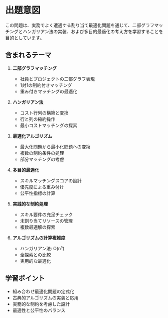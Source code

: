 # 出題意図

この問題は、実務でよく遭遇する割り当て最適化問題を通じて、二部グラフマッチングとハンガリアン法の実装、および多目的最適化の考え方を学習することを目的としています。

## 含まれるテーマ

1. **二部グラフマッチング**
   - 社員とプロジェクトの二部グラフ表現
   - 1対1の制約付きマッチング
   - 重み付きマッチングの最適化

2. **ハンガリアン法**
   - コスト行列の構築と変換
   - 行と列の縮約操作
   - 最小コストマッチングの探索

3. **最適化アルゴリズム**
   - 最大化問題から最小化問題への変換
   - 複数の制約条件の処理
   - 部分マッチングの考慮

4. **多目的最適化**
   - スキルマッチングスコアの設計
   - 優先度による重み付け
   - 公平性指標の計算

5. **実践的な制約処理**
   - スキル要件の充足チェック
   - 未割り当てリソースの管理
   - 複数最適解の探索

6. **アルゴリズムの計算複雑度**
   - ハンガリアン法: O(n³)
   - 全探索との比較
   - 実用的な最適化

## 学習ポイント

- 組み合わせ最適化問題の定式化
- 古典的アルゴリズムの実装と応用
- 実務的な制約を考慮した設計
- 最適性と公平性のバランス